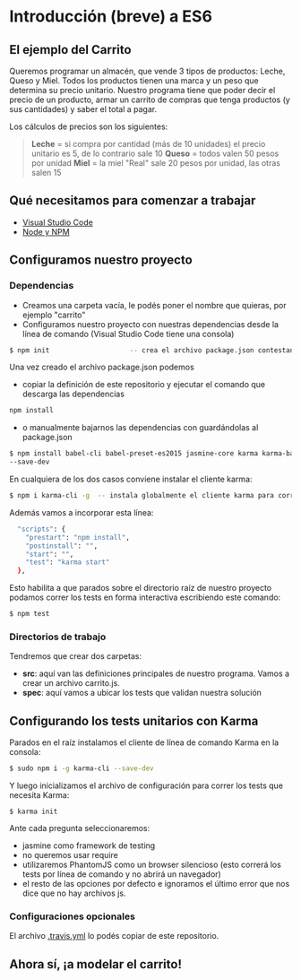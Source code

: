 # Introducción (breve) a ES6

## El ejemplo del Carrito

Queremos programar un almacén, que vende 3 tipos de productos: Leche, Queso y Miel. Todos los productos tienen una marca y un peso que determina su precio unitario. Nuestro programa tiene que poder decir el precio de un producto, armar un carrito de compras que tenga productos (y sus cantidades) y saber el total a pagar.

Los cálculos de precios son los siguientes:

> **Leche** = si compra por cantidad (más de 10 unidades) el precio unitario es 5, de lo contrario sale 10
 **Queso** = todos valen 50 pesos por unidad
 **Miel** = la miel "Real" sale 20 pesos por unidad, las otras salen 15

## Qué necesitamos para comenzar a trabajar

- [Visual Studio Code](https://code.visualstudio.com/)
- [Node y NPM](https://www.npmjs.com/get-npm)

## Configuramos nuestro proyecto

### Dependencias

- Creamos una carpeta vacía, le podés poner el nombre que quieras, por ejemplo "carrito"
- Configuramos nuestro proyecto con nuestras dependencias desde la línea de comando (Visual Studio Code tiene una consola)

```bash
$ npm init                    -- crea el archivo package.json contestando algunas preguntas
```

Una vez creado el archivo package.json podemos

- copiar la definición de este repositorio y ejecutar el comando que descarga las dependencias

```bash
npm install
```

- o manualmente bajarnos las dependencias con guardándolas al package.json

```bash
$ npm install babel-cli babel-preset-es2015 jasmine-core karma karma-babel-preprocessor karma-jasmine karma-phantomjs-launcher
--save-dev   
```

En cualquiera de los dos casos conviene instalar el cliente karma:

```bash
$ npm i karma-cli -g  -- instala globalmente el cliente karma para correrlo por consola
``` 


Además vamos a incorporar esta línea:

```bash
  "scripts": {
    "prestart": "npm install",
    "postinstall": "",
    "start": "",
    "test": "karma start"
  },
```

Esto habilita a que parados sobre el directorio raíz de nuestro proyecto podamos correr los tests en forma interactiva escribiendo este comando:

```bash
$ npm test
```


### Directorios de trabajo

Tendremos que crear dos carpetas:

- **src**: aquí van las definiciones principales de nuestro programa. Vamos a crear un archivo carrito.js.
- **spec**: aquí vamos a ubicar los tests que validan nuestra solución

## Configurando los tests unitarios con Karma

Parados en el raíz instalamos el cliente de línea de comando Karma en la consola:

```bash
$ sudo npm i -g karma-cli --save-dev
```

Y luego inicializamos el archivo de configuración para correr los tests que necesita Karma:

```
$ karma init
```

Ante cada pregunta seleccionaremos:

- jasmine como framework de testing
- no queremos usar require
- utilizaremos PhantomJS como un browser silencioso (esto correrá los tests por línea de comando y no abrirá un navegador)
- el resto de las opciones por defecto e ignoramos el último error que nos dice que no hay archivos js.



### Configuraciones opcionales

El archivo [.travis.yml](./.travis.yml) lo podés copiar de este repositorio.

## Ahora sí, ¡a modelar el carrito!

